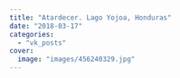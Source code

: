 ```yaml
---
title: "Atardecer. Lago Yojoa, Honduras"
date: "2018-03-17"
categories: 
  - "vk_posts"
cover:
  image: "images/456240329.jpg"
---
```



